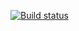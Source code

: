 [![Build status](https://ci.appveyor.com/api/projects/status/78qgib0gssnkjnry/branch/master?svg=true)](https://ci.appveyor.com/project/Kristuut/debit-card/branch/master)